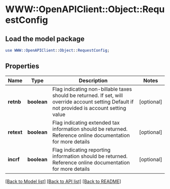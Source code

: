 # WWW::OpenAPIClient::Object::RequestConfig

## Load the model package
```perl
use WWW::OpenAPIClient::Object::RequestConfig;
```

## Properties
Name | Type | Description | Notes
------------ | ------------- | ------------- | -------------
**retnb** | **boolean** | Flag indicating non-billable taxes should be returned.  If set, will override account setting  Default if not provided is account setting value | [optional] 
**retext** | **boolean** | Flag indicating extended tax information should be returned.  Reference online documentation for more details | [optional] 
**incrf** | **boolean** | Flag indicating reporting information should be returned.  Reference online documentation for more details | [optional] 

[[Back to Model list]](../README.md#documentation-for-models) [[Back to API list]](../README.md#documentation-for-api-endpoints) [[Back to README]](../README.md)


